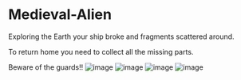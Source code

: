 # Medieval-Alien
Exploring the Earth your ship broke and fragments scattered around.

To return home you need to collect all the missing parts.

Beware of the guards!!
![image](https://user-images.githubusercontent.com/31824524/178274136-7db23f2d-e6f1-46f3-b796-6906b38699cd.png)
![image](https://user-images.githubusercontent.com/31824524/178274227-488bcdca-3d0b-4210-8e06-b6c4dcd5593d.png)
![image](https://user-images.githubusercontent.com/31824524/178274269-4f187063-936a-4fcb-a492-ef510339ca17.png)
![image](https://user-images.githubusercontent.com/31824524/178274283-eae84058-9581-439a-aa18-5f9438710210.png)
